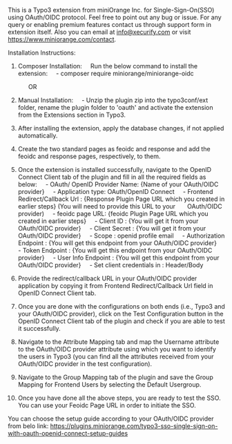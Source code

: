 This is a Typo3 extension from miniOrange Inc. for Single-Sign-On(SSO) using OAuth/OIDC protocol.
Feel free to point out any bug or issue. 
For any query or enabling premium features contact us through support form in extension itself. 
Also you can email at info@xecurify.com or visit https://www.miniorange.com/contact.

Installation Instructions:

1. Composer Installation:
    Run the below command to install the extension:
    - composer require miniorange/miniorange-oidc

            OR

2. Manual Installation:
    - Unzip the plugin zip into the typo3conf/ext folder, rename the plugin folder to 'oauth' and activate the extension from the Extensions section in Typo3.

3. After installing the extension, apply the database changes, if not applied automatically.

4. Create the two standard pages as feoidc and response and add the feoidc and response pages, respectively, to them.

5. Once the extension is installed successfully, navigate to the OpenID Connect Client tab of the plugin and fill in all the required fields as below:
    - OAuth/ OpenID Provider Name: {Name of your OAuth/OIDC provider}
    - Application type: OAuth/OpenID Connect
    - Frontend Redirect/Callback Url : {Response Plugin Page URL which you created in earlier steps} (You will need to provide this URL to your
      OAuth/OIDC provider)
    - feoidc page URL: {feoidc Plugin Page URL which you created in earlier steps}
    - Client ID : {You will get it from your OAuth/OIDC provider}
    - Client Secret : {You will get it from your OAuth/OIDC provider}
    - Scope : openid profile email
    - Authorization Endpoint : {You will get this endpoint from your OAuth/OIDC provider}
    - Token Endpoint : {You will get this endpoint from your OAuth/OIDC provider}
    - User Info Endpoint : {You will get this endpoint from your OAuth/OIDC provider}
    - Set client credentials in : Header/Body

6. Provide the redirect/callback URL in your OAuth/OIDC provider application by copying it from Frontend Redirect/Callback Url field in OpenID Connect Client tab.

7. Once you are done with the configurations on both ends (i.e., Typo3 and your OAuth/OIDC provider), click on the Test Configuration button in the OpenID Connect Client tab of the plugin and check if you are able to test it successfully.

8. Navigate to the Attribute Mapping tab and map the Username attribute to the OAuth/OIDC provider attribute using which you want to identify the users in Typo3 (you can find all the attributes received from your OAuth/OIDC provider in the test configuration).

9. Navigate to the Group Mapping tab of the plugin and save the Group Mapping for Frontend Users by selecting the Default Usergroup.

10. Once you have done all the above steps, you are ready to test the SSO. You can use your Feoidc Page URL in order to initiate the SSO.

You can choose the setup guide according to your OAuth/OIDC provider from belo link:
https://plugins.miniorange.com/typo3-sso-single-sign-on-with-oauth-openid-connect-setup-guides